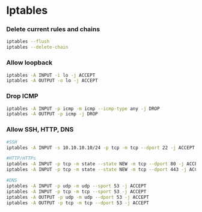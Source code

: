 # Iptables

### Delete current rules and chains

```bash
iptables --flush
iptables --delete-chain
```

### Allow loopback

```bash
iptables -A INPUT -i lo -j ACCEPT
iptables -A OUTPUT -o lo -j ACCEPT
```

### Drop ICMP

```bash
iptables -A INPUT -p icmp -m icmp --icmp-type any -j DROP
iptables -A OUTPUT -p icmp -j DROP
```

### Allow SSH, HTTP, DNS

```bash
#SSH
iptables -A INPUT -s 10.10.10.10/24 -p tcp -m tcp --dport 22 -j ACCEPT

#HTTP/HTTPs
iptables -A INPUT -p tcp -m state --state NEW -m tcp --dport 80 -j ACCEPT
iptables -A INPUT -p tcp -m state --state NEW -m tcp --dport 443 -j ACCEPT

#DNS
iptables -A INPUT -p udp -m udp --sport 53 -j ACCEPT
iptables -A INPUT -p tcp -m tcp --sport 53 -j ACCEPT
iptables -A OUTPUT -p udp -m udp --dport 53 -j ACCEPT
iptables -A OUTPUT -p tcp -m tcp --dport 53 -j ACCEPT
```

